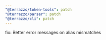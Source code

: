 ```yaml
---
"@terrazzo/token-tools": patch
"@terrazzo/parser": patch
"@terrazzo/cli": patch
---
```


fix: Better error messages on alias mismatches
